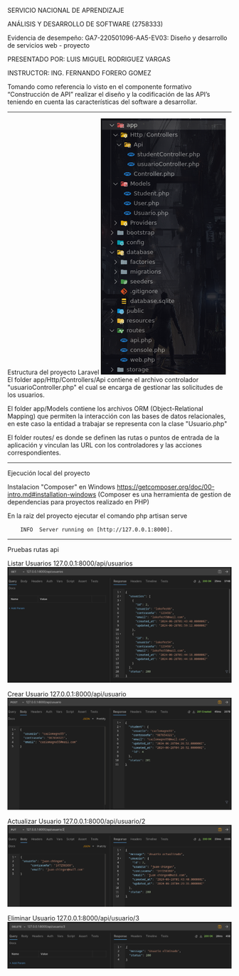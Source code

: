 SERVICIO NACIONAL DE APRENDIZAJE

ANÁLISIS Y DESARROLLO DE SOFTWARE (2758333)

Evidencia de desempeño: GA7-220501096-AA5-EV03: Diseño y desarrollo de servicios web - proyecto

PRESENTADO POR: LUIS MIGUEL RODRIGUEZ VARGAS

INSTRUCTOR: ING. FERNANDO FORERO GOMEZ


Tomando como referencia lo visto en el componente formativo “Construcción de API” realizar el diseño y la codificación de las API’s teniendo en cuenta las características del software a desarrollar.
__________________

Estructura del proyecto Laravel
![Estructura de Proyecto](public/proyecto-php-laravel.png)
El folder app/Http/Controllers/Api contiene el archivo controlador "usuarioController.php" el cual se encarga de gestionar las solicitudes de los usuarios.

El folder app/Models contiene los archivos ORM (Object-Relational Mapping) que permiten la interacción con las bases de datos relacionales, en este caso la entidad a trabajar se representa con la clase "Usuario.php"

El folder routes/ es donde se definen las rutas o puntos de entrada de la aplicación y vinculan las URL con los controladores y las acciones correspondientes.
__________________

Ejecución local del proyecto

Instalacion "Composer" en Windows https://getcomposer.org/doc/00-intro.md#installation-windows (Composer es una herramienta de gestion de dependencias para proyectos realizado en PHP)

En la raiz del proyecto ejecutar el comando 
    php artisan serve 

        INFO  Server running on [http://127.0.0.1:8000]. 

__________________

Pruebas rutas api

Listar Usuarios 127.0.0.1:8000/api/usuarios 
![Listar Usuarios](public/listar-usuarios.png)

Crear Usuario 127.0.0.1:8000/api/usuario
![Listar Usuarios](public/crear-usuario.png)

Actualizar Usuario 127.0.0.1:8000/api/usuario/2
![Listar Usuarios](public/actualizar-usuario.png)

Eliminar Usuario 127.0.0.1:8000/api/usuario/3
![Listar Usuarios](public/eliminar-usuario.png)

